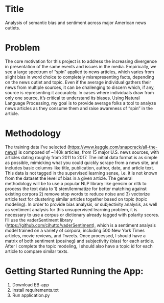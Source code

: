 # Title
Analysis of semantic bias and sentiment across major American news outlets.

# Problem
The core motivation for this project is to address the increasing divergence in presentation of the same events and issues in the media. Empirically, we see a large spectrum of “spin” applied to news articles, which varies from slight bias in word choice to completely misrepresenting facts, depending on the news outlet and topic. Even if the average individual gathers their news from multiple sources, it can be challenging to discern which, if any, source is representing it accurately. In cases where individuals draw from only one source, it’s critical to understand its biases. Using Natural Language Processing, my goal is to provide average folks a tool to analyze news articles as they consume them and raise awareness of “spin” in the article.

# Methodology
The training data I’ve selected (https://www.kaggle.com/snapcrack/all-the-news) is composed of ~140k articles, from 15 major U.S. news sources, with articles dating roughly from 2011 to 2017. The initial data format is as simple as possible, mimicking what you could quickly scrape from a news site, and includes basic columns like title, publication, author, date, and article text. This data is not tagged in the supervised learning sense, i.e. it is not known from the dataset the level of bias in a given article.
The general methodology will be to use a popular NLP library like gensim or nltk to process the text data to 1) stem/lemmatize for better matching against existing corpora 2) remove stop words to reduce noise and 3) vectorize article text for clustering similar articles together based on topic (topic modeling).
In order to provide bias analysis, or subjectivity analysis, as well as sentiment analysis for this unsupervised learning problem, it is necessary to use a corpus or dictionary already tagged with polarity scores. I’ll use the vaderSentiment library (https://github.com/cjhutto/vaderSentiment), which is a sentiment analysis model trained on a variety of corpora, including 500 New York Times articles, movie reviews, and Tweets. Once processed, I should have a matrix of both sentiment (pos/neg) and subjectivity (bias) for each article. After I complete the topic modeling, I should also have a topic id for each article to compare similar texts.

# Getting Started Running the App:
1. Download EB-app
2. Install requirements.txt
3. Run application.py
